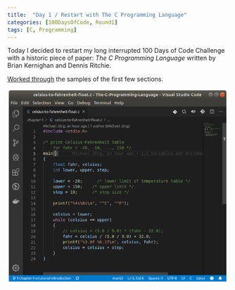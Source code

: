 ```yaml
---
title:  "Day 1 / Restart with The C Programming Language"
categories: [100DaysOfCode, Round1]
tags: [C, Programming]
---
```


Today I decided to restart my long interrupted 100 Days of Code Challenge with a historic piece of paper: _The C Programming Language_ written by Brian Kernighan and Dennis Ritchie.

[Worked through](https://gitlab.com/100-days-of-code/The-C-Programming-Language/commits/100DaysOfCode/Round1/Day1) the samples of the first few sections.

![The C Programming Language](/assets/images/2019/08/2019-08-14-01-33-45.png)
